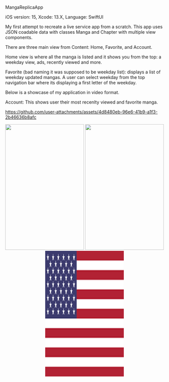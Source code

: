 MangaReplicaApp

iOS version: 15,
Xcode: 13.X,
Language: SwiftUI

My first attempt to recreate a live service app from a scratch. 
This app uses JSON coadable data with classes Manga and Chapter with multiple view components.

There are three main view from Content: Home, Favorite, and Account.

Home view is where all the manga is listed and it shows you from the top: a weekday view, ads, recently viewed and more.

Favorite (bad naming it was supposed to be weekday list): displays a list of weekday updated mangas. A user can select weekday from the top navigation bar where its displaying a first letter of the weekday.

Below is a showcase of my application in video format.

Account: This shows user their most recenlty viewed and favorite manga.

https://github.com/user-attachments/assets/4d8480eb-96e6-41b9-a1f3-2b46636b8afc

<p align="center">
  <img width="250" height="400" src="https://picsum.photos/460/300">
  <img width="250" height="400" src="https://picsum.photos/460/300">
  <img width="250" height="400" src="https://github.com/dragoonreign/MangaAppReplica_iOS15/blob/main/App/Assets.xcassets/US.imageset/US%402x.png?raw=true">
</p>
